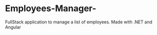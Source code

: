 # Employees-Manager-
FullStack application to manage a list of employees. 
Made with .NET and Angular

